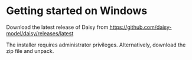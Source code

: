 # Getting started on Windows
Download the latest release of Daisy from https://github.com/daisy-model/daisy/releases/latest

The installer requires administrator privileges. Alternatively, download the zip file and unpack.



